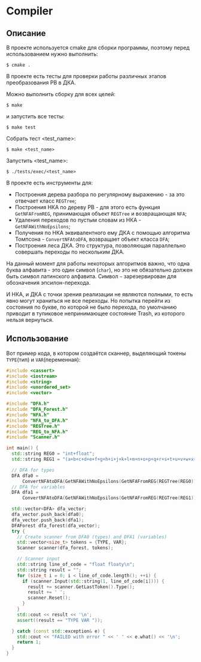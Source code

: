 # Compiler

## Описание

В проекте используется cmake для сборки программы, поэтому перед использованием нужно выполнить:

`$ cmake .`

В проекте есть тесты для проверки работы различных этапов преобразования РВ в ДКА.

Можно выполнить сборку для всех целей:

`$ make`

и запустить все тесты:

`$ make test`

Собрать тест <test_name>:

`$ make <test_name>`

Запустить <test_name>:

`$ ./tests/exec/<test_name>`

В проекте есть инструменты для:
* Построения дерева разбора по регулярному выражению - за это отвечает класс `REGTree`;
* Построения НКА по дереву РВ - для этого есть функция `GetNFAFromREG`, принимающая объект `REGTree` и возвращающая `NFA`;
* Удаления переходов по пустым словам из НКА - `GetNFAWithNoEpsilons`;
* Получения по НКА эквивалентного ему ДКА с помощью алгоритма Томпсона - `ConvertNFAtoDFA`, возвращает объект класса `DFA`;
* Построения леса ДКА. Это структура, позволяющая параллельно совершать переходы по нескольким ДКА.

На данный момент для работы некоторых алгоритмов важно, что одна буква алфавита - это один символ (`char`), но это не обязательно должен быть символ латинского алфавита. Символ `~` зарезервирован для обозначения эпсилон-перехода.

И НКА, и ДКА с точки зрения реализации не являются полными, то есть явно могут храниться не все переходы. 
Но попытка перейти из состояния по букве, по которой не было перехода, по умолчанию приводит в тупиковое непринимающее состояние Trash, из которого нельзя вернуться.

## Использование

Вот пример кода, в котором создаётся сканнер, выделяющий токены `TYPE`(тип) и `VAR`(переменная):

```cpp
#include <cassert>
#include <iostream>
#include <string>
#include <unordered_set>
#include <vector>

#include "DFA.h"
#include "DFA_Forest.h"
#include "NFA.h"
#include "NFA_to_DFA.h"
#include "REGTree.h"
#include "REG_to_NFA.h"
#include "Scanner.h"

int main() {
  std::string REG0 = "int+float";
  std::string REG1 = "(a+b+c+d+e+f+g+h+i+j+k+l+m+n+o+p+q+r+s+t+u+v+w+x+y+z+_)*";

  // DFA for types
  DFA dfa0 =
      ConvertNFAtoDFA(GetNFAWithNoEpsilons(GetNFAFromREG(REGTree(REG0))));
  // DFA for variables
  DFA dfa1 =
      ConvertNFAtoDFA(GetNFAWithNoEpsilons(GetNFAFromREG(REGTree(REG1))));

  std::vector<DFA> dfa_vector;
  dfa_vector.push_back(dfa0);
  dfa_vector.push_back(dfa1);
  DFAForest dfa_forest(dfa_vector);
  try {
    // Create scanner from DFA0 (types) and DFA1 (variables)
    std::vector<size_t> tokens = {TYPE, VAR};
    Scanner scanner(dfa_forest, tokens);

    // Scanner input
    std::string line_of_code = "float floaty\n";
    std::string result = "";
    for (size_t i = 0; i < line_of_code.length(); ++i) {
      if (scanner.Input(std::string(1, line_of_code[i]))) {
        result += scanner.GetLastToken().Type();
        result += ' ';
        scanner.Reset();
      }
    }
    std::cout << result << '\n';
    assert((result == "TYPE VAR "));

  } catch (const std::exception& e) {
    std::cout << "FAILED with error " << ' ' << e.what() << '\n';
    return 1;
  }
}

```